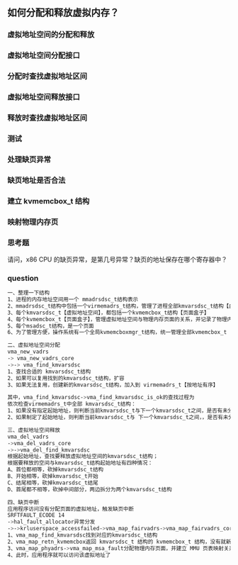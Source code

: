 ## 如何分配和释放虚拟内存？

### 虚拟地址空间的分配和释放
### 虚拟地址空间分配接口
### 分配时查找虚拟地址区间
### 虚拟地址空间释放接口
### 释放时查找虚拟地址区间
### 测试
### 处理缺页异常
### 缺页地址是否合法
### 建立 kvmemcbox_t 结构
### 映射物理内存页
### 思考题

请问，x86 CPU 的缺页异常，是第几号异常？缺页的地址保存在哪个寄存器中？

### question

```sh
一、整理一下结构
1、进程的内存地址空间用一个 mmadrsdsc_t结构表示
2、mmadrsdsc_t结构中包括一个virmemadrs_t结构，管理了进程全部kmvarsdsc_t结构【虚拟地址空间】
3、每个kmvarsdsc_t【虚拟地址空间】，都包括一个kvmemcbox_t结构【页面盒子】
4、每个kvmemcbox_t【页面盒子】，管理虚拟地址空间与物理内存页面的关系，并记录了物理内存页面对应的 msadsc_t 结构【页面】
5、每个msadsc_t结构，是一个页面
6、为了管理方便，操作系统有一个全局kvmemcboxmgr_t结构，统一管理全部kvmemcbox_t

二、虚拟地址空间分配
vma_new_vadrs
-> vma_new_vadrs_core
->-> vma_find_kmvarsdsc
1、查找合适的 kmvarsdsc_t结构
2、如果可以复用找到的kmvarsdsc_t结构，扩容
3、如果无法复用，创建新的kmvarsdsc_t结构，加入到 virmemadrs_t【按地址有序】

其中，vma_find_kmvarsdsc->vma_find_kmvarsdsc_is_ok的查找过程为
依次检查virmemadrs_t中全部 kmvarsdsc_t结构：
1、如果没有指定起始地址，则判断当前kmvarsdsc_t与下一个kmvarsdsc_t之间，是否有未分配的虚拟地址，长度满足要求
2、如果制定了起始地址，则判断当前kmvarsdsc_t与 下一个kmvarsdsc_t之间，，是否有未分配的虚拟地址，起始地址和长度都满足要求

三、虚拟地址空间释放
vma_del_vadrs
->vma_del_vadrs_core
->->vma_del_find_kmvarsdsc
根据起始地址，查找要释放虚拟地址空间的kmvarsdsc_t结构；
根据要释放的空间与kmvarsdsc_t结构起始地址有四种情况：
A、首位都相等，砍掉kmvarsdsc_t结构
B、开始相等，砍掉kmvarsdsc_t开始
C、结尾相等，砍掉kmvarsdsc_t结尾
D、首尾都不相等，砍掉中间部分，两边拆分为两个kmvarsdsc_t结构

四、缺页中断
应用程序访问没有分配页面的虚拟地址，触发缺页中断
SRFTFAULT_ECODE 14
->hal_fault_allocator异常分发
->->krluserspace_accessfailed->vma_map_fairvadrs->vma_map_fairvadrs_core缺页中断处理：
1、vma_map_find_kmvarsdsc找到对应的kmvarsdsc_t结构
2、vma_map_retn_kvmemcbox返回 kmvarsdsc_t 结构的 kvmemcbox_t 结构，没有就新建一个
3、vma_map_phyadrs->vma_map_msa_fault分配物理内存页面，并建立 MMU 页表映射关系
4、此时，应用程序就可以访问该虚拟地址了
```